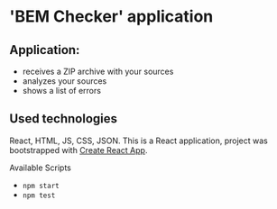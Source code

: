 # 'BEM Checker' application

## Application:
 - receives a ZIP archive with your sources
 - analyzes your sources
 - shows a list of errors

## Used technologies
React, HTML, JS, CSS, JSON.
This is a React application, project was bootstrapped with [Create React App](https://github.com/facebook/create-react-app).

Available Scripts
- `npm start`
- `npm test`

